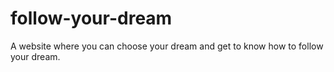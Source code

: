 # follow-your-dream
A website where you can choose your dream and get to know how to follow your dream.
